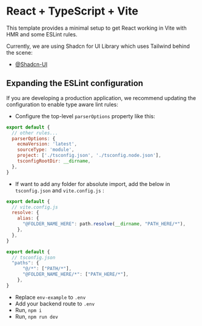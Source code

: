 # React + TypeScript + Vite

This template provides a minimal setup to get React working in Vite with HMR and some ESLint rules.

Currently, we are using Shadcn for UI Library which uses Tailwind behind the scene:

- [@Shadcn-UI](https://ui.shadcn.com/)

## Expanding the ESLint configuration

If you are developing a production application, we recommend updating the configuration to enable type aware lint rules:

- Configure the top-level `parserOptions` property like this:

```js
export default {
  // other rules...
  parserOptions: {
    ecmaVersion: 'latest',
    sourceType: 'module',
    project: ['./tsconfig.json', './tsconfig.node.json'],
    tsconfigRootDir: __dirname,
  },
}
```

- If want to add any folder for absolute import, add the below in `tsconfig.json` and `vite.config.js` :

```js
export default {
  // vite.config.js
  resolve: {
    alias: {
      "@FOLDER_NAME_HERE": path.resolve(__dirname, "PATH_HERE/*"),
    },
  },
}
```

```js
export default {
  // tsconfig.json
  "paths": {
      "@/*": ["PATH/*"],
      "@FOLDER_NAME_HERE/*": ["PATH_HERE/*"],
    },
}
```

- Replace `env-example` to `.env`
- Add your backend route to `.env`
- Run, `npm i`
- Run, `npm run dev`
